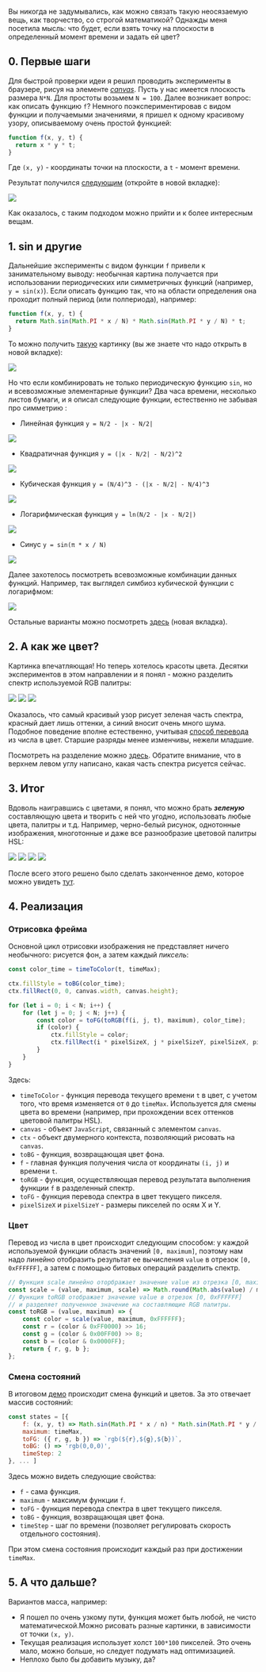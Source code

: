 
Вы никогда не задумывались, как можно связать такую неосязаемую вещь, как творчество, со строгой математикой? Однажды меня посетила мысль: что будет, если взять точку на плоскости в определенный момент времени и задать ей цвет?

## 0. Первые шаги

Для быстрой проверки идеи я решил проводить эксперименты в браузере, рисуя на элементе [*canvas*](https://developer.mozilla.org/ru/docs/Web/API/Canvas_API).
Пусть у нас имеется плоскость размера `N*N`. Для простоты возьмем `N = 100`.
Далее возникает вопрос: как описать функцию `f`?
Немного поэкспериментировав с видом функции и получаемыми значениями, я пришел к одному красивому узору,
описываемому очень простой функцией:
```javascript
function f(x, y, t) {
  return x * y * t;
}
```
Где `(x, y)` - координаты точки на плоскости, а `t` - момент времени.

Результат получился [следующим](https://vladislavvv.github.io/art/step0.html) (откройте в новой вкладке):

![](images/step0.gif)

Как оказалось, с таким подходом можно прийти и к более интересным вещам.

## 1. sin и другие
Дальнейшие эксперименты с видом функции `f` привели к занимательному выводу:
необычная картина получается при использовании периодических или симметричных функций (например, `y = sin(x)`).
Если описать функцию так, что на области определения она проходит полный период (или полпериода), например:
```javascript
function f(x, y, t) {
  return Math.sin(Math.PI * x / N) * Math.sin(Math.PI * y / N) * t;
}
```
То можно получить [такую](https://vladislavvv.github.io/art/step1.html) картинку (вы же знаете что надо открыть в новой вкладке):

![](images/step1.gif)

Но что если комбинировать не только периодическую функцию `sin`, но и всевозможные элементарные функции?
Два часа времени, несколько листов бумаги, и я описал следующие функции, естественно не забывая про симметрию :
* Линейная функция `y = N/2 - |x - N/2|`

![](images/y=x.png)
* Квадратичная функция `y = (|x - N/2| - N/2)^2`

![](images/y=x2.png)
* Кубическая функция `y = (N/4)^3 - (|x - N/2| - N/4)^3`

![](images/y=x3.png)
* Логарифмическая функция `y = ln(N/2 - |x - N/2|)`

![](images/y=ln_x.png)
* Синус `y = sin(π * x / N)`

![](images/y=sin_x.png)

Далее захотелось посмотреть всевозможные комбинации данных функций.
Например, так выглядел симбиоз кубической функции с логарифмом:

![](images/step2.gif)

Остальные варианты можно посмотреть [здесь](https://vladislavvv.github.io/art/step2.html) (новая вкладка).

## 2. А как же цвет?
Картинка впечатляющая! Но теперь хотелось красоты цвета.
Десятки экспериментов в этом направлении и я понял - можно разделить спектр используемой RGB палитры:

![](images/step3_0red.gif)
![](images/step3_1green.gif)
![](images/step3_2blue.gif)

Оказалось, что самый красивый узор рисует зеленая часть спектра, красный дает лишь оттенки, а синий вносит очень много шума.
Подобное поведение вполне естественно, учитывая [способ перевода](#Цвет) из числа в цвет. Старшие разряды менее изменчивы, нежели младшие.

Посмотреть на разделение можно [здесь](https://vladislavvv.github.io/art/step3.html).
Обратите внимание, что в верхнем левом углу написано, какая часть спектра рисуется сейчас.

## 3. Итог
Вдоволь наигравшись с цветами, я понял, что можно брать ***зеленую*** составляющую цвета и творить с ней что угодно, использовать любые цвета, палитры и т.д.
Например, черно-белый рисунок, однотонные изображения, многотонные и даже все разнообразие цветовой палитры HSL:

![](images/step4final0.gif)
![](images/step4final1.gif)
![](images/step4final2.gif)
![](images/step4final3.gif)

После всего этого решено было сделать законченное демо, которое можно увидеть [тут](https://vladislavvv.github.io/art/final.html).

## 4. Реализация

### Отрисовка фрейма

Основной цикл отрисовки изображения не представляет ничего необычного: рисуется фон, а затем каждый
_пиксель_:
```javascript
const color_time = timeToColor(t, timeMax);

ctx.fillStyle = toBG(color_time);
ctx.fillRect(0, 0, canvas.width, canvas.height);

for (let i = 0; i < N; i++) {
    for (let j = 0; j < N; j++) {
        const color = toFG(toRGB(f(i, j, t), maximum), color_time);
        if (color) {
            ctx.fillStyle = color;
            ctx.fillRect(i * pixelSizeX, j * pixelSizeY, pixelSizeX, pixelSizeY);
        }
    }
}
```

Здесь:
* `timeToColor` - функция перевода текущего времени `t` в цвет, с учетом того, что время изменяется от `0` до `timeMax`.
Используется для смены цвета во времени (например, при прохождении всех оттенков цветовой палитры HSL).
* `canvas` - объект `JavaScript`, связанный с элементом `canvas`.
* `ctx` - объект двумерного контекста, позволяющий рисовать на `canvas`.
* `toBG` - функция, возвращающая цвет фона.
* `f` - главная функция получения числа от координаты `(i, j)` и времени `t`.
* `toRGB` - функция, осуществляющая перевод результата выполнения функции `f` в разделенный спектр.
* `toFG` - функция перевода спектра в цвет текущего пикселя.
* `pixelSizeX` и `pixelSizeY` - размеры пикселей по осям X и Y.

### Цвет

Перевод из числа в цвет происходит следующим способом: у каждой используемой функции область
значений `[0, maximum]`, поэтому нам надо линейно отобразить результат ее вычисления `value` в отрезок `[0, 0xFFFFFF]`,
а затем с помощью битовых операций разделить спектр.

```javascript
// Функция scale линейно оторбражает значение value из отрезка [0, maximum] в отрезок [0, scale]
const scale = (value, maximum, scale) => Math.round(Math.abs(value) / maximum * scale);
// Функция toRGB отображает значение value в отрезок [0, 0xFFFFFF]
// и разделяет полученное значение на составляющие RGB палитры.
const toRGB = (value, maximum) => {
    const color = scale(value, maximum, 0xFFFFFF);
    const r = (color & 0xFF0000) >> 16;
    const g = (color & 0x00FF00) >> 8;
    const b = (color & 0x0000FF);
    return { r, g, b };
};
```

### Смена состояний

В итоговом [демо](https://vladislavvv.github.io/art/final.html) происходит смена функций и цветов.
За это отвечает массив состояний:
```javascript
const states = [{
    f: (x, y, t) => Math.sin(Math.PI * x / n) * Math.sin(Math.PI * y / n) * t,
    maximum: timeMax,
    toFG: ({ r, g, b }) => `rgb(${r},${g},${b})`,
    toBG: () => 'rgb(0,0,0)',
    timeStep: 2
}, ... ]
```
Здесь можно видеть следующие свойства:
* `f` - сама функция.
* `maximum` - максимум функции `f`.
* `toFG` - функция перевода спектра в цвет текущего пикселя.
* `toBG` - функция, возвращающая цвет фона.
* `timeStep` - шаг по времени (позволяет регулировать скорость отдельного состояния).

При этом смена состояния происходит каждый раз при достижении `timeMax`.

## 5. А что дальше?
Вариантов масса, например:
* Я пошел по очень узкому пути, функция может быть любой, не чисто математической.Можно рисовать разные картинки, в зависимости от точки `(x, y)`.
* Текущая реализация использует холст `100*100` пикселей. Это очень мало, можно больше, но следует подумать над оптимизацией.
* Неплохо было бы добавить музыку, да?
